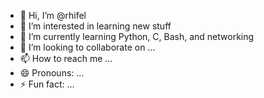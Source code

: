 - 👋 Hi, I’m @rhifel
- 👀 I’m interested in learning new stuff
- 🌱 I’m currently learning Python, C, Bash, and networking
- 💞️ I’m looking to collaborate on ...
- 📫 How to reach me ...
- 😄 Pronouns: ...
- ⚡ Fun fact: ...

<!--
rhifel/rhifel is a ✨ special ✨ repository because its `README.md` (this file) appears on your GitHub profile.
You can click the Preview link to view your changes.
-->
